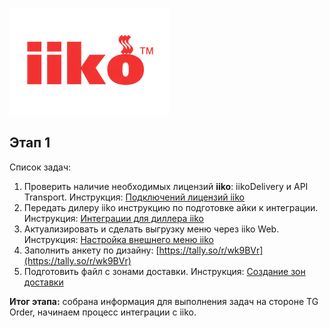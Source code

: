 ![Pasted image 20250216183801.png](files/Pasted_image_20250216183801.png)
## Этап 1

Список задач:
1. Проверить наличие необходимых лицензий **iiko**: iikoDelivery и API Transport. Инструкция: [Подключений лицензий iiko](Подключение_лицензий_iiko)
2. Передать дилеру iiko инструкцию по подготовке айки к интеграции. Инструкция: [Интеграции для диллера iiko](Интеграции_для_диллера_iiko)
3. Актуализировать и сделать выгрузку меню через iiko Web. Инструкция: [Настройка внешнего меню iiko](./Внешнее_меню_iiko)
4. Заполнить анкету по дизайну: [https://tally.so/r/wk9BVr](https://tally.so/r/wk9BVr)
5. Подготовить файл с зонами доставки. Инструкция: [Создание зон доставки](🚚_Создание_зон_доставки)

**Итог этапа:** собрана информация для выполнения задач на стороне TG Order, начинаем процесс интеграции с iiko.